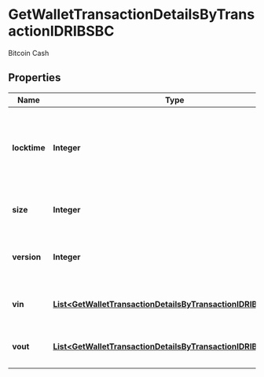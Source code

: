 

# GetWalletTransactionDetailsByTransactionIDRIBSBC

Bitcoin Cash

## Properties

Name | Type | Description | Notes
------------ | ------------- | ------------- | -------------
**locktime** | **Integer** | Represents the time at which a particular transaction can be added to the blockchain. | 
**size** | **Integer** | Represents the total size of this transaction. | 
**version** | **Integer** | Represents the transaction version number. | 
**vin** | [**List&lt;GetWalletTransactionDetailsByTransactionIDRIBSBCVin&gt;**](GetWalletTransactionDetailsByTransactionIDRIBSBCVin.md) | Object Array representation of transaction inputs | 
**vout** | [**List&lt;GetWalletTransactionDetailsByTransactionIDRIBSBCVout&gt;**](GetWalletTransactionDetailsByTransactionIDRIBSBCVout.md) | Object Array representation of transaction outputs | 



